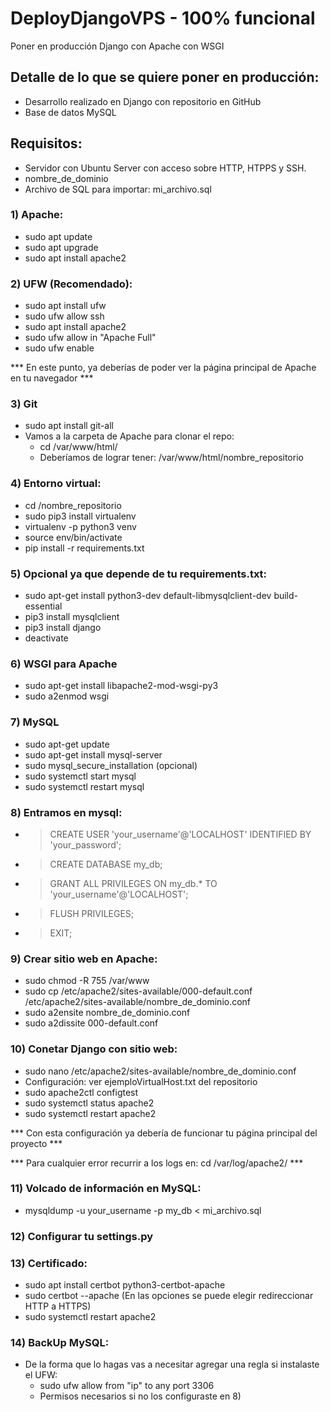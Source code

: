 # DeployDjangoVPS - 100% funcional
Poner en producción Django con Apache con WSGI

## Detalle de lo que se quiere poner en producción:
  - Desarrollo realizado en Django con repositorio en GitHub
  - Base de datos MySQL

## Requisitos:
  - Servidor con Ubuntu Server con acceso sobre HTTP, HTPPS y SSH.
  - nombre_de_dominio
  - Archivo de SQL para importar: mi_archivo.sql

### 1) Apache:
  - sudo apt update
  - sudo apt upgrade
  - sudo apt install apache2

### 2) UFW (Recomendado):
  - sudo apt install ufw
  - sudo ufw allow ssh
  - sudo apt install apache2
  - sudo ufw allow in "Apache Full"
  - sudo ufw enable

*** En este punto, ya deberías de poder ver la página principal de Apache en tu navegador ***

### 3) Git
  - sudo apt install git-all
  - Vamos a la carpeta de Apache para clonar el repo:
    - cd /var/www/html/
    - Deberíamos de lograr tener: /var/www/html/nombre_repositorio

### 4) Entorno virtual:
  - cd /nombre_repositorio
  - sudo pip3 install virtualenv 
  - virtualenv -p python3 venv
  - source env/bin/activate
  - pip install -r requirements.txt

### 5) Opcional ya que depende de tu requirements.txt:
  - sudo apt-get install python3-dev default-libmysqlclient-dev build-essential
  - pip3 install mysqlclient
  - pip3 install django
  - deactivate

### 6) WSGI para Apache
  - sudo apt-get install libapache2-mod-wsgi-py3 
  - sudo a2enmod wsgi

### 7) MySQL
  - sudo apt-get update
  - sudo apt-get install mysql-server 
  - sudo mysql_secure_installation (opcional)
  - sudo systemctl start mysql
  - sudo systemctl restart mysql

### 8) Entramos en mysql:
  - > CREATE USER 'your_username'@'LOCALHOST' IDENTIFIED BY 'your_password';
  - > CREATE DATABASE my_db;
  - > GRANT ALL PRIVILEGES ON my_db.* TO 'your_username'@'LOCALHOST';
  - > FLUSH PRIVILEGES;
  - > EXIT;

### 9) Crear sitio web en Apache:
  - sudo chmod -R 755 /var/www
  - sudo cp /etc/apache2/sites-available/000-default.conf /etc/apache2/sites-available/nombre_de_dominio.conf 
  - sudo a2ensite nombre_de_dominio.conf
  - sudo a2dissite 000-default.conf 

### 10) Conetar Django con sitio web:
  - sudo nano /etc/apache2/sites-available/nombre_de_dominio.conf
  - Configuración: ver ejemploVirtualHost.txt del repositorio
  - sudo apache2ctl configtest
  - sudo systemctl status apache2
  - sudo systemctl restart apache2

*** Con esta configuración ya debería de funcionar tu página principal del proyecto ***

*** Para cualquier error recurrir a los logs en: cd /var/log/apache2/ ***

### 11) Volcado de información en MySQL:
  - mysqldump -u your_username -p my_db < mi_archivo.sql

### 12) Configurar tu settings.py

### 13) Certificado:
  - sudo apt install certbot python3-certbot-apache
  - sudo certbot --apache (En las opciones se puede elegir redireccionar HTTP a HTTPS)
  - sudo systemctl restart apache2

### 14) BackUp MySQL:
  - De la forma que lo hagas vas a necesitar agregar una regla si instalaste el UFW:
    - sudo ufw allow from "ip" to any port 3306
    - Permisos necesarios si no los configuraste en 8)



